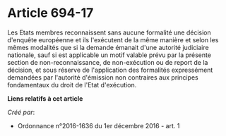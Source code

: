 # Article 694-17

Les Etats membres reconnaissent sans aucune formalité une décision  d'enquête européenne et ils l'exécutent de la même
manière et selon les  mêmes modalités que si la demande émanait d'une autorité judiciaire  nationale, sauf si est applicable
un motif valable prévu par la présente  section de non-reconnaissance, de non-exécution ou de report de la  décision, et sous
réserve de l'application des formalités expressément  demandées par l'autorité d'émission non contraires aux principes
fondamentaux du droit de l'Etat d'exécution.

**Liens relatifs à cet article**

_Créé par_:

  - Ordonnance n°2016-1636 du 1er décembre 2016 - art. 1
